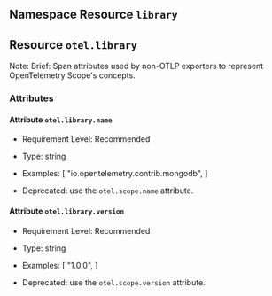 ## Namespace Resource `library`



## Resource `otel.library`

Note: 
Brief: Span attributes used by non-OTLP exporters to represent OpenTelemetry Scope's concepts.


### Attributes


#### Attribute `otel.library.name`




- Requirement Level: Recommended
  
- Type: string
- Examples: [
    "io.opentelemetry.contrib.mongodb",
]
- Deprecated: use the `otel.scope.name` attribute.
  
  
#### Attribute `otel.library.version`




- Requirement Level: Recommended
  
- Type: string
- Examples: [
    "1.0.0",
]
- Deprecated: use the `otel.scope.version` attribute.
  
  
  
